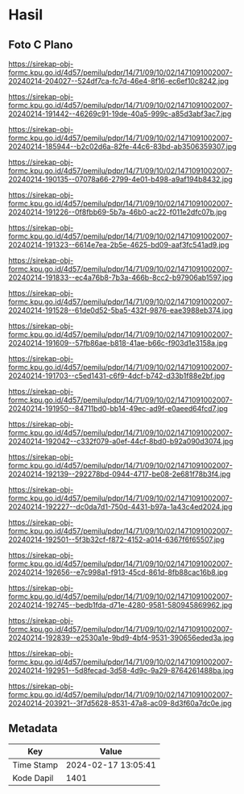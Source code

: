 # Hasil

## Foto C Plano

https://sirekap-obj-formc.kpu.go.id/4d57/pemilu/pdpr/14/71/09/10/02/1471091002007-20240214-204027--524df7ca-fc7d-46e4-8f16-ec6ef10c8242.jpg

https://sirekap-obj-formc.kpu.go.id/4d57/pemilu/pdpr/14/71/09/10/02/1471091002007-20240214-191442--46269c91-19de-40a5-999c-a85d3abf3ac7.jpg

https://sirekap-obj-formc.kpu.go.id/4d57/pemilu/pdpr/14/71/09/10/02/1471091002007-20240214-185944--b2c02d6a-82fe-44c6-83bd-ab3506359307.jpg

https://sirekap-obj-formc.kpu.go.id/4d57/pemilu/pdpr/14/71/09/10/02/1471091002007-20240214-190135--07078a66-2799-4e01-b498-a9af194b8432.jpg

https://sirekap-obj-formc.kpu.go.id/4d57/pemilu/pdpr/14/71/09/10/02/1471091002007-20240214-191226--0f8fbb69-5b7a-46b0-ac22-f011e2dfc07b.jpg

https://sirekap-obj-formc.kpu.go.id/4d57/pemilu/pdpr/14/71/09/10/02/1471091002007-20240214-191323--6614e7ea-2b5e-4625-bd09-aaf3fc541ad9.jpg

https://sirekap-obj-formc.kpu.go.id/4d57/pemilu/pdpr/14/71/09/10/02/1471091002007-20240214-191833--ec4a76b8-7b3a-466b-8cc2-b97906ab1597.jpg

https://sirekap-obj-formc.kpu.go.id/4d57/pemilu/pdpr/14/71/09/10/02/1471091002007-20240214-191528--61de0d52-5ba5-432f-9876-eae3988eb374.jpg

https://sirekap-obj-formc.kpu.go.id/4d57/pemilu/pdpr/14/71/09/10/02/1471091002007-20240214-191609--57fb86ae-b818-41ae-b66c-f903d1e3158a.jpg

https://sirekap-obj-formc.kpu.go.id/4d57/pemilu/pdpr/14/71/09/10/02/1471091002007-20240214-191703--c5ed1431-c6f9-4dcf-b742-d33b1f88e2bf.jpg

https://sirekap-obj-formc.kpu.go.id/4d57/pemilu/pdpr/14/71/09/10/02/1471091002007-20240214-191950--84711bd0-bb14-49ec-ad9f-e0aeed64fcd7.jpg

https://sirekap-obj-formc.kpu.go.id/4d57/pemilu/pdpr/14/71/09/10/02/1471091002007-20240214-192042--c332f079-a0ef-44cf-8bd0-b92a090d3074.jpg

https://sirekap-obj-formc.kpu.go.id/4d57/pemilu/pdpr/14/71/09/10/02/1471091002007-20240214-192139--292278bd-0944-4717-be08-2e681f78b3f4.jpg

https://sirekap-obj-formc.kpu.go.id/4d57/pemilu/pdpr/14/71/09/10/02/1471091002007-20240214-192227--dc0da7d1-750d-4431-b97a-1a43c4ed2024.jpg

https://sirekap-obj-formc.kpu.go.id/4d57/pemilu/pdpr/14/71/09/10/02/1471091002007-20240214-192501--5f3b32cf-f872-4152-a014-6367f6f65507.jpg

https://sirekap-obj-formc.kpu.go.id/4d57/pemilu/pdpr/14/71/09/10/02/1471091002007-20240214-192656--e7c998a1-f913-45cd-861d-8fb88cac16b8.jpg

https://sirekap-obj-formc.kpu.go.id/4d57/pemilu/pdpr/14/71/09/10/02/1471091002007-20240214-192745--bedb1fda-d71e-4280-9581-580945869962.jpg

https://sirekap-obj-formc.kpu.go.id/4d57/pemilu/pdpr/14/71/09/10/02/1471091002007-20240214-192839--e2530a1e-9bd9-4bf4-9531-390656eded3a.jpg

https://sirekap-obj-formc.kpu.go.id/4d57/pemilu/pdpr/14/71/09/10/02/1471091002007-20240214-192951--5d8fecad-3d58-4d9c-9a29-8764261488ba.jpg

https://sirekap-obj-formc.kpu.go.id/4d57/pemilu/pdpr/14/71/09/10/02/1471091002007-20240214-203921--3f7d5628-8531-47a8-ac09-8d3f60a7dc0e.jpg


## Metadata

| Key        | Value               |
| ---------- | ------------------- |
| Time Stamp | 2024-02-17 13:05:41 |
| Kode Dapil | 1401                |



